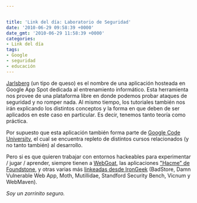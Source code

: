 ```yaml
---


title: 'Link del día: Laboratorio de Seguridad'
date: '2010-06-29 09:58:39 +0000'
date_gmt: '2010-06-29 11:58:39 +0000'
categories:
- Link del día
tags:
- Google
- seguridad
- educación
---
```



[Jarlsberg](http://jarlsberg.appspot.com/) (un tipo de queso) es el nombre de una aplicación hosteada en Google App Spot dedicada al entrenamiento informático. Esta herramienta nos provee de una plataforma libre en donde podemos probar ataques de seguridad y no romper nada. Al mismo tiempo, los tutoriales también nos irán explicando los distintos conceptos y la forma en que deben de ser aplicados en este caso en particular. Es decir, tenemos tanto teoría como práctica.

Por supuesto que esta aplicación también forma parte de [Google Code University](http://code.google.com/edu/), el cual se encuentra repleto de distintos cursos relacionados (y no tanto también) al desarrollo.

Pero si es que quieren trabajar con entornos hackeables para experimentar / jugar / aprender, siempre tienen a [WebGoat](http://www.owasp.org/index.php/Category:OWASP_WebGoat_Project), las aplicaciones ["Hacme" de Foundstone](http://www.foundstone.com/us/resources-free-tools.asp), y otras varias más [linkeadas desde IronGeek](http://www.irongeek.com/i.php?page=security/deliberately-insecure-web-applications-for-learning-web-app-security) (BadStore, Damn Vulnerable Web App, Moth, Mutillidae, Standford Security Bench, Vicnum y WebMaven).

_Soy un zorrinito seguro._
